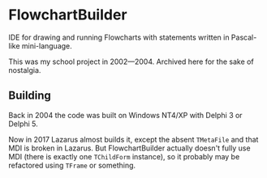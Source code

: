 # FlowchartBuilder

IDE for drawing and running Flowcharts with statements written in Pascal-like mini-language.

This was my school project in 2002—2004. Archived here for the sake of nostalgia.


## Building

Back in 2004 the code was built on Windows NT4/XP with Delphi 3 or Delphi 5.

Now in 2017 Lazarus almost builds it, except the absent `TMetaFile` and that MDI
is broken in Lazarus. But FlowchartBuilder actually doesn't fully use MDI (there is
exactly one `TChildForm` instance), so it probably may be refactored using `TFrame`
or something.
